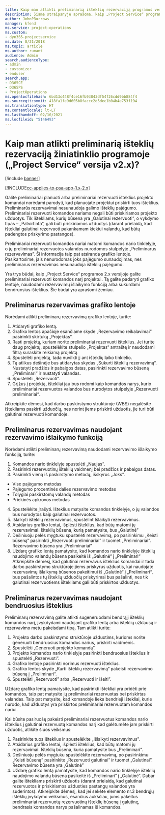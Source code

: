 ```yaml
---
title: Kaip man atlikti preliminarią išteklių rezervaciją programos versijoje 2.x?
description: Šiame straipsnyje aprašoma, kaip „Project Service“ programoje preliminariai rezervuoti komandos narius.
author: JohnPBurrows
manager: kfend
ms.service: project-operations
ms.custom:
- dyn365-projectservice
ms.date: 8/21/2018
ms.topic: article
ms.author: rumant
audience: Admin
search.audienceType:
- admin
- customizer
- enduser
search.app:
- D365CE
- D365PS
- ProjectOperations
ms.openlocfilehash: 6bd13c448f4ce16fb93843df54f26cdd9bb884f4
ms.sourcegitcommit: 418fa1fe9d605b8faccc2d5dee1b04b4e753f194
ms.translationtype: HT
ms.contentlocale: lt-LT
ms.lasthandoff: 02/10/2021
ms.locfileid: "5146493"
---
```

# <a name="how-do-i-soft-book-resources-in-the-web-app-project-service-app-v2x"></a>Kaip man atlikti preliminarią išteklių rezervaciją žiniatinklio programoje („Project Service“ versija v2.x)?

[!include [banner](../includes/psa-now-project-operations.md)]

[!INCLUDE[cc-applies-to-psa-app-1.x-2.x](../includes/cc-applies-to-psa-app-1x-2x.md)]

Galite preliminariai planuoti arba preliminariai rezervuoti išteklius projekto komandai norėdami parodyti, kad planuojate projektui priskirti tuos išteklius. Preliminarūs rezervavimai nesunaudoja galimo išteklių pajėgumo. Preliminariai rezervuoti komandos nariams negali būti priskiriamos projekto užduotys. Tik ištekliams, kurių būsena yra „Galutinai rezervuoti“, o vykdymo tipas – „Patvirtinta“, gali būti priskiriamos užduotys (darant prielaidą, kad ištekliai galutinai rezervuoti pakankamam kiekiui valandų, kad būtų padengtos priskyrimo pastangos).

Preliminariai rezervuoti komandos nariai matomi komandos nario tinklelyje, o jų preliminariai rezervuotos valandos nurodomos stulpelyje „Preliminarus rezervavimas”. Ši informacija taip pat atsiranda grafiko lentoje. Pasikartosime, jais nenurodomas joks pajėgumo sunaudojimas, nes preliminarus rezervavimas nesunaudoja išteklių pajėgumo.

Yra trys būdai, kaip „Project Service“ programos 2.x versijoje galite preliminariai rezervuoti komandos narį projektui. Tą galite padaryti grafiko lentoje, naudodami rezervavimų išlaikymo funkciją arba sukurdami bendruosius išteklius. Šie būdai yra aprašomi žemiau.

## <a name="soft-book-with-the-schedule-board"></a>Preliminarus rezervavimas grafiko lentoje

Norėdami atlikti preliminarų rezervavimą grafiko lentoje, turite: 
1. Atidaryti grafiko lentą.
2. Grafiko lentos apačioje esančiame skyde „Rezervavimo reikalavimai“ pasirinkti skirtuką „Projektas“.
3. Rasti projektą, kuriam norite preliminariai rezervuoti išteklius. Jei turite daug projektų, spustelėkite stulpelio „Projektas“ antraštę ir naudodami filtrą suraskite reikiamą projektą.
4. Spustelėti projektą, tada nuvilkti jį ant išteklių laiko tinklelio.
5. Tą atlikus dešinėje bus atidarytas skydas „Sukurti išteklių rezervavimą“. Nustatyti pradžios ir pabaigos datas, pasirinkti rezervavimo būseną „Preliminari“ ir nustatyti valandas. 
6. Spustelėti „Rezervuoti”.
7. Grįžus į projektą, ištekliai jau bus rodomi kaip komandos narys, kurio preliminariai rezervuotos valandos bus nurodytos stulpelyje „Rezervuoti preliminariai“.

Atkreipkite dėmesį, kad darbo paskirstymo struktūroje (WBS) negalėsite ištekliams paskirti užduočių, nes norint jiems priskirti užduotis, jie turi būti galutinai rezervuoti komandoje.

## <a name="soft-book-using-the-maintain-bookings-feature"></a>Preliminarus rezervavimas naudojant rezervavimo išlaikymo funkciją

Norėdami atlikti preliminarų rezervavimą naudodami rezervavimo išlaikymo funkciją, turite:
1. Komandos nario tinklelyje spustelėti „Naujas”.
2. Pasirinkti rezervuotinų išteklių vaidmenį bei pradžios ir pabaigos datas.
3. Pasirinkti vieną iš paskirstymo metodų, išskyrus „Joks”.
- Viso pajėgumo metodas
- Pajėgumo procentinės dalies rezervavimo metodas
- Tolygiai paskirstomų valandų metodas
- Priekinės apkrovos metodas
4. Spustelėkite Įrašyti. Išteklius matysite komandos tinklelyje, o jų valandos bus nurodytos kaip galutinai rezervuotos.
5. Išlaikyti išteklių rezervavimus, spustelint Išlaikyti rezervavimus.
6. Atsidarius grafiko lentai, išplėsti išteklius, kad būtų matomi jų rezervavimai. Išteklių būsena, kurią pamatysite, bus „Galutinė”
7. Dešiniuoju pelės mygtuku spustelėti rezervavimą, po pasirinkimu „Keisti būseną” pasirinkti „Rezervuoti preliminariai” ir tuomet „Preliminariai”. Rezervavimo būsena yra „Preliminariai”
8. Uždarę grafiko lentą pamatysite, kad komandos nario tinklelyje išteklių naudojimo valandų būsena pasikeitė iš „Galutinė“ į „Preliminari“
Atkreipkite dėmesį, kad galutinai rezervavus išteklius komandai ir tada darbo paskirstymo struktūroje jiems priskyrus užduotis, kai naudojate rezervavimų išlaikymą būsenos pakeitimui iš „Galutinė“ į „Preliminari“, bus pašalintos tų išteklių užduočių priskyrimai bus pašalinti, nes tik galutinai rezervuotiems ištekliams gali būti priskirtos užduotys.

## <a name="soft-book-by-creating-a-generic-resource"></a>Preliminarus rezervavimas naudojant bendruosius išteklius

Preliminarų rezervavimą galite atlikti sugeneruodami bendrąjį išteklių komandos narį, įvykdydami naudojant grafiko lentą arba išteklių užklausą ir rezervavimo metu pakeisdami tipą.
Tam atlikti turite:

1. Projekto darbo paskirstymo struktūroje užduotims, kurioms norite generuoti bendruosius komandos narius, priskirti vaidmenis.
2. Spustelėti „Generuoti projekto komandą”.
3. Projekto komandos nario tinklelyje pasirinkti bendruosius išteklius ir spustelėti „Rezervuoti”.
4. Grafiko lentoje pasirinkti norimus rezervuoti išteklius.
5. Grafiko lentos skyde „Kurti išteklių rezervavimą“ pakeisti rezervavimo būseną į „Preliminari“.
6. Spustelėti „Rezervuoti” arba „Rezervuoti ir išeiti”.

Uždarę grafiko lentą pamatysite, kad pasirinkti ištekliai yra pridėti prie komandos, taip pat matysite jų preliminariai rezervuotas bei priskirtas valandas. Taip pat matysite, kad komandoje lieka bendrieji ištekliai, kurie nurodo, kad užduotys yra priskirtos preliminariai rezervuotam komandos nariui.

Kai būsite pasiruošę pakeisti preliminariai rezervuotus komandos nario išteklius į galutinai rezervuotą komandos narį kad galėtumėte jam priskirti užduotis, atlikite šiuos veiksmus:

1. Pasirinkite tuos išteklius ir spustelėkite „Išlaikyti rezervavimus”.
2. Atsidarius grafiko lentai, išplėsti išteklius, kad būtų matomi jų rezervavimai. Išteklių būsena, kuria pamatysite bus „Preliminari“.
3. Dešiniuoju pelės mygtuku spustelėkite rezervavimą, po pasirinkimu „Keisti būseną” pasirinkite „Rezervuoti galutinai” ir tuomet „Galutinai”. Rezervavimo būsena yra „Galutinė”
4. Uždarę grafiko lentą pamatysite, kad komandos nario tinklelyje išteklių naudojimo valandų būsena pasikeitė iš „Preliminari“ į „Galutinė“. Dabar galite ištekliams priskirti užduotis (darant prielaidą, kad galutinai rezervuotos ir priskiriamos užduoties pastangų valandos yra suderintos). Atkreipkite dėmesį, kad jei sekėte elemento nr.3 bendrųjų išteklių įvykdymo veiksmus, esančius aukščiau, jums pakeitus preliminariai rezervuotų rezervuotinų išteklių būseną į galutinę, bendrasis komandos narys pašalinamas iš komandos.
